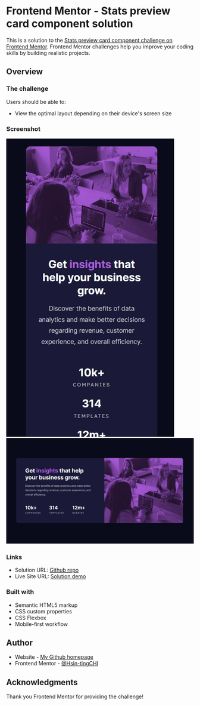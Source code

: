 # Frontend Mentor - Stats preview card component solution

This is a solution to the [Stats preview card component challenge on Frontend Mentor](https://www.frontendmentor.io/challenges/stats-preview-card-component-8JqbgoU62). Frontend Mentor challenges help you improve your coding skills by building realistic projects. 

## Overview

### The challenge

Users should be able to:

- View the optimal layout depending on their device's screen size

### Screenshot

![](./screenshot_1.jpg)
![](./screenshot_2.jpg)

### Links

- Solution URL: [Github repo](https://github.com/KellyCHI22/frontend-mentor-solutions/tree/main/07-stats-preview-card)
- Live Site URL: [Solution demo](https://kellychi22.github.io/frontend-mentor-solutions/07-stats-preview-card/)

### Built with

- Semantic HTML5 markup
- CSS custom properties
- CSS Flexbox
- Mobile-first workflow

## Author

- Website - [My Github homepage](https://github.com/KellyCHI22)
- Frontend Mentor - [@Hsin-tingCHI](https://www.frontendmentor.io/profile/Hsin-tingCHI)

## Acknowledgments

Thank you Frontend Mentor for providing the challenge!


